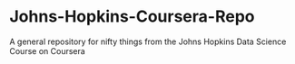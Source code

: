 # Johns-Hopkins-Coursera-Repo
A general repository for nifty things from the Johns Hopkins Data Science Course on Coursera
